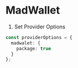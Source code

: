 # MadWallet

1. Set Provider Options

```typescript
const providerOptions = {
  madwalet: {
    package: true
  }
};
```
